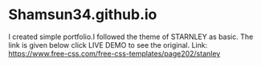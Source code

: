 # Shamsun34.github.io
I created simple portfolio.I followed the theme of STARNLEY as basic. The link is given below click LIVE DEMO to see the original.
Link: https://www.free-css.com/free-css-templates/page202/stanley
